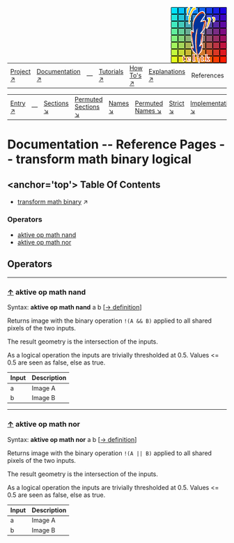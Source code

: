 <img src='../assets/aktive-logo-128.png' style='float:right;'>

||||||||
|---|---|---|---|---|---|---|
|[Project ↗](../../README.md)|[Documentation ↗](../index.md)|&mdash;|[Tutorials ↗](../tutorials.md)|[How To's ↗](../howtos.md)|[Explanations ↗](../explanations.md)|References|

|||||||||
|---|---|---|---|---|---|---|---|
|[Entry ↗](index.md)|&mdash;|[Sections ↘](bysection.md)|[Permuted Sections ↘](bypsection.md)|[Names ↘](byname.md)|[Permuted Names ↘](bypname.md)|[Strict ↘](strict.md)|[Implementations ↘](bylang.md)|

# Documentation -- Reference Pages -- transform math binary logical

## <anchor='top'> Table Of Contents

  - [transform math binary](transform_math_binary.md) ↗


### Operators

 - [aktive op math nand](#op_math_nand)
 - [aktive op math nor](#op_math_nor)

## Operators

---
### [↑](#top) <a name='op_math_nand'></a> aktive op math nand

Syntax: __aktive op math nand__ a b [[→ definition](/file?ci=trunk&ln=46&name=etc/transformer/math/binary.tcl)]

Returns image with the binary operation `!(A && B)` applied to all shared pixels of the two inputs.

The result geometry is the intersection of the inputs.

As a logical operation the inputs are trivially thresholded at 0.5. Values <= 0.5 are seen as false, else as true.

|Input|Description|
|:---|:---|
|a|Image A|
|b|Image B|

---
### [↑](#top) <a name='op_math_nor'></a> aktive op math nor

Syntax: __aktive op math nor__ a b [[→ definition](/file?ci=trunk&ln=46&name=etc/transformer/math/binary.tcl)]

Returns image with the binary operation `!(A || B)` applied to all shared pixels of the two inputs.

The result geometry is the intersection of the inputs.

As a logical operation the inputs are trivially thresholded at 0.5. Values <= 0.5 are seen as false, else as true.

|Input|Description|
|:---|:---|
|a|Image A|
|b|Image B|

